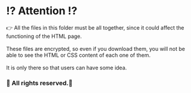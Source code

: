 # ⁉️ Attention ⁉️
👉 All the files in this folder must be all together, since it could affect the functioning of the HTML page. <br>
<br>
These files are encrypted, so even if you download them, you will not be able to see the HTML or CSS content of each one of them.<br>
<br>
It is only there so that users can have some idea.
<br>
<h3>🔺 All rights reserved.🔻</h3>
